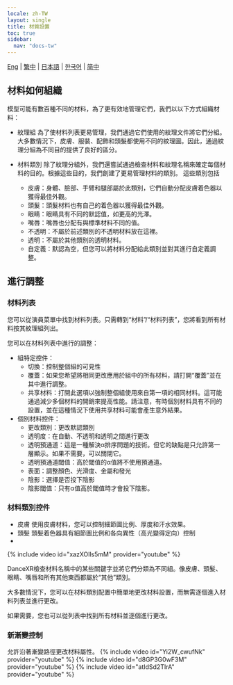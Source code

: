 ```yaml
---
locale: zh-TW
layout: single
title: 材質設置
toc: true
sidebar:
  nav: "docs-tw"
---
```

[Eng](/dancexr/features/material_settings) | [繁中](/tw/dancexr/features/material_settings) | [日本語](/jp/dancexr/features/material_settings) | [한국어](/kr/dancexr/features/material_settings) | [简中](/zh/dancexr/features/material_settings)

## 材料如何組織

模型可能有數百種不同的材料，為了更有效地管理它們，我們以以下方式組織材料：

* 紋理組
  為了使材料列表更易管理，我們通過它們使用的紋理文件將它們分組。大多數情況下，皮膚、服裝、配飾和頭髮都使用不同的紋理圖。因此，通過紋理分組為不同目的提供了良好的區分。

* 材料類別
  除了紋理分組外，我們還嘗試通過檢查材料和紋理名稱來確定每個材料的目的。根據這些目的，我們創建了更易管理材料的類別。
  這些類別包括
  * 皮膚：身體、臉部、手臂和腿部屬於此類別，它們自動分配皮膚着色器以獲得最佳外觀。
  * 頭髮：頭髮材料也有自己的着色器以獲得最佳外觀。
  * 眼睛：眼睛具有不同的默認值，如更高的光澤。
  * 嘴唇：嘴唇也分配有與標準材料不同的值。
  * 不透明：不屬於前述類別的不透明材料放在這裡。
  * 透明：不屬於其他類別的透明材料。
  * 自定義：默認為空，但您可以將材料分配給此類別並對其進行自定義調整。


## 進行調整

### 材料列表

您可以從演員菜單中找到材料列表。只需轉到“材料”/“材料列表”，您將看到所有材料按其紋理組列出。

您可以在材料列表中進行的調整：
* 組特定控件：
  * 切換：控制整個組的可見性
  * 覆蓋：如果您希望將相同更改應用於組中的所有材料，請打開“覆蓋”並在其中進行調整。
  * 共享材料：打開此選項以強制整個組使用來自第一項的相同材料。這可能通過減少多個材料的開銷來提高性能。請注意，有時個別材料具有不同的設置，並在這種情況下使用共享材料可能會產生意外結果。
* 個別材料控件：
  * 更改類別：更改默認類別
  * 透明度：在自動、不透明和透明之間進行更改
  * 透明預通道：這是一種解決α排序問題的技術。但它的缺點是只允許第一層顯示。如果不需要，可以關閉它。
  * 透明預通道閾值：高於閾值的α值將不使用預通道。
  * 表面：調整顏色、光滑度、金屬和發光
  * 陰影：選擇是否投下陰影
  * 陰影閾值：只有α值高於閾值時才會投下陰影。

### 材料類別控件

* 皮膚
  使用皮膚材料，您可以控制細節圖比例、厚度和汗水效果。
* 頭髮
  頭髮着色器具有細節圖比例和各向異性（高光變得定向）控制
* 

{% include video id="xazXOlls5mM" provider="youtube" %}

DanceXR檢查材料名稱中的某些關鍵字並將它們分類為不同組。像皮膚、頭髮、眼睛、嘴唇和所有其他東西都屬於“其他”類別。

大多數情況下，您可以在材料類別配置中簡單地更改材料設置，而無需逐個進入材料列表並進行更改。

如果需要，您也可以從列表中找到所有材料並逐個進行更改。

### 新漸變控制
允許沿著漸變路徑更改材料屬性。
{% include video id="Yi2W_cwufNk" provider="youtube" %}
{% include video id="d8GP3G0wF3M" provider="youtube" %}
{% include video id="atIdSd2TIrA" provider="youtube" %}